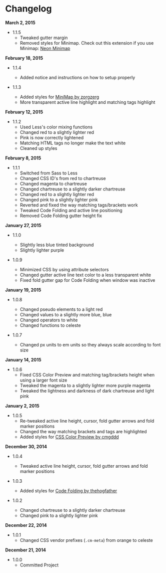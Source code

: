 Changelog
=========

**March 2, 2015**
+ 1.1.5
  + Tweaked gutter margin
  + Removed styles for Minimap. Check out this extension if you use Minimap: [Neon Minimap](https://github.com/zorgzerg/neon-minimap-brackets-extension)

**February 18, 2015**
+ 1.1.4
  + Added notice and instructions on how to setup properly

+ 1.1.3
  + Added styles for [MiniMap by zorgzerg](https://github.com/zorgzerg/brackets-minimap)
  + More transparent active line highlight and matching tags highlight

**February 12, 2015**
+ 1.1.2
  + Used Less's color mixing functions
  + Changed red to a slightly lighter red
  + Pink is now correctly lightened
  + Matching HTML tags no longer make the text white
  + Cleaned up styles

**February 8, 2015**
+ 1.1.1
  + Switched from Sass to Less
  + Changed CSS ID's from red to chartreuse
  + Changed magenta to chartreuse
  + Changed chartreuse to a slightly darker chartreuse
  + Changed red to a slightly lighter red
  + Changed pink to a slightly lighter pink
  + Reverted and fixed the way matching tags/brackets work
  + Tweaked Code Folding and active line positioning
  + Removed Code Folding gutter height fix

**January 27, 2015**
+ 1.1.0
  + Slightly less blue tinted background
  + Slightly lighter purple

+ 1.0.9
  + Minimized CSS by using attribute selectors
  + Changed gutter active line text color to a less transparent white
  + Fixed fold gutter gap for Code Folding when window was inactive

**January 19, 2015**
+ 1.0.8
  + Changed pseudo elements to a light red
  + Changed values to a slightly more blue, blue
  + Changed operators to white
  + Changed functions to celeste

+ 1.0.7
  + Changed px units to em units so they always scale according to font size

**January 14, 2015**
+ 1.0.6
  + Fixed CSS Color Preview and matching tag/brackets height when using a larger font size
  + Tweaked the magenta to a slightly lighter more purple magenta
  + Tweaked the lightness and darkness of dark chartreuse and light pink

**January 2, 2015**
+ 1.0.5
  + Re-tweaked active line height, cursor, fold gutter arrows and fold marker positions
  + Changed the way matching brackets and tags are highlighted
  + Added styles for [CSS Color Preview by cmgddd](https://github.com/cmgddd/Brackets-css-color-preview)

**December 30, 2014**
+ 1.0.4
  + Tweaked active line height, cursor, fold gutter arrows and fold marker positions

+ 1.0.3
  + Added styles for [Code Folding by thehogfather](https://github.com/thehogfather/brackets-code-folding)

+ 1.0.2
  + Changed chartreuse to a slightly darker chartreuse
  + Changed pink to a slightly lighter pink

**December 22, 2014**
+ 1.0.1
  + Changed CSS vendor prefixes (`.cm-meta`) from orange to celeste

**December 21, 2014**
+ 1.0.0
  + Committed Project
